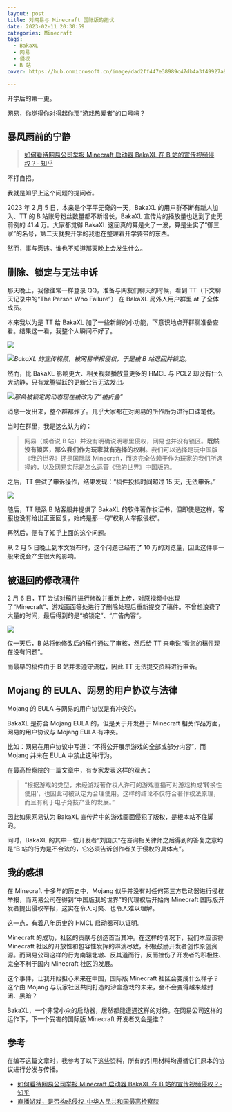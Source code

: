 ```yaml
---
layout: post
title: 对网易与 Minecraft 国际版的担忧
date: 2023-02-11 20:30:59
categories: Minecraft
tags: 
  - BakaXL
  - 网易
  - 侵权
  - B 站
cover: https://hub.onmicrosoft.cn/image/dad2ff447e38989c47db4a3f49927a9d

---
```


开学后的第一更。

网易，你觉得你对得起你那“游戏热爱者”的口号吗？

<!-- more -->

## 暴风雨前的宁静

> [如何看待网易公司举报 Minecraft 启动器 BakaXL 在 B 站的宣传视频侵权？- 知乎](https://www.zhihu.com/question/582313498)

不打自招。

我就是知乎上这个问题的提问者。

2023 年 2 月 5 日，本来是个平平无奇的一天，BakaXL 的用户群不断有新人加入、TT 的 B 站账号粉丝数量都不断增长，BakaXL 宣传片的播放量也达到了史无前例的 41.4 万。大家都觉得 BakaXL 这回真的算是火了一波，算是坐实了“御三家”的名号，第二天就要开学的我也在整理着开学要带的东西。

然而，事与愿违。谁也不知道那天晚上会发生什么。

## 删除、锁定与无法申诉

那天晚上，我像往常一样登录 QQ，准备与网友们聊天的时候，看到 TT（下文聊天记录中的“The Person Who Failure”） 在 BakaXL 局外人用户群里 at 了全体成员。

本来我以为是 TT 给 BakaXL 加了一些新鲜的小功能，下意识地点开群聊准备查看。结果这一看，我整个人瞬间不好了。

![](https://hub.onmicrosoft.cn/image/6aa6f05f82ddf3417b0c4fdb5ef4e549)

![](https://hub.onmicrosoft.cn/image/927e2ef5d4aed49feb2192c055975707)_BakaXL 的宣传视频，被网易举报侵权，于是被 B 站退回并锁定。_

然而，比 BakaXL 影响更大、相关视频播放量更多的 HMCL 与 PCL2 却没有什么大动静，只有龙腾猫跃的更新公告无法发出。

![](https://hub.onmicrosoft.cn/image/20b5210a7cfa28dfaaa50481964b94c3)_那条被锁定的动态现在被改为了“被折叠”_

消息一发出来，整个群都炸了。几乎大家都在对网易的所作所为进行口诛笔伐。

当时在群里，我是这么认为的：

> 网易（或者说 B 站）并没有明确说明哪里侵权，网易也并没有锁区。**既然没有锁区，那么我们作为玩家就有选择的权利**。我们可以选择是玩中国版《我的世界》还是国际版 Minecraft，而这完全依赖于作为玩家的我们所选择的，以及网易实际是怎么运营《我的世界》中国版的。

之后，TT 尝试了申诉操作，结果发现：“稿件投稿时间超过 15 天，无法申诉。”

![](https://hub.onmicrosoft.cn/image/c60342b101f4b67d12115e97993875a7)

随后，TT 联系 B 站客服并提供了 BakaXL 的软件著作权证书，但即使是这样，客服也没有给出正面回复，始终是那一句“权利人举报侵权”。

再然后，便有了知乎上面的这个问题。

从 2 月 5 日晚上到本文发布时，这个问题已经有了 10 万的浏览量，因此这件事一般来说会产生很大的影响。

## 被退回的修改稿件

2 月 6 日，TT 尝试对稿件进行修改并重新上传，对原视频中出现了“Minecraft”、游戏画面等处进行了删除处理后重新提交了稿件。不曾想浪费了大量的时间，最后得到的是“被锁定”、“广告内容”。

![](https://hub.onmicrosoft.cn/image/783bac90aa0c4f5195917170aa814026)

仅一天后，B 站将他修改后的稿件通过了审核，然后给 TT 来电说“看您的稿件现在没有问题”。

而最早的稿件由于 B 站并未遵守流程，因此 TT 无法提交资料进行申诉。

## Mojang 的 EULA、网易的用户协议与法律

Mojang 的 EULA 与网易的用户协议是有冲突的。

BakaXL 是符合 Mojang EULA 的，但是关于开发基于 Minecraft 相关作品方面，网易的用户协议与 Mojang EULA 有冲突。

比如：网易在用户协议中写道：“不得公开展示游戏的全部或部分内容”，而 Mojang 并未在 EULA 中禁止这种行为。

在最高检察院的一篇文章中，有专家发表这样的观点：

> “根据游戏的类型，未经游戏著作权人许可的游戏直播可对游戏构成‘转换性使用’，也因此可被认定为合理使用。这样的结论不仅符合著作权法原理，而且有利于电子竞技产业的发展。”

因此如果网易认为 BakaXL 宣传片中的游戏画面侵犯了版权，是根本站不住脚的。

同时，BakaXL 的其中一位开发者“刘国庆”在咨询相关律师之后得到的答复之意均是“B 站的行为是不合法的，它必须告诉创作者关于侵权的具体点”。

## 我的感想

在 Minecraft 十多年的历史中，Mojang 似乎并没有对任何第三方启动器进行侵权举报，而网易公司在得到“中国版我的世界”的代理权后开始向 Minecraft 国际版开发者提出侵权举报，这实在令人可笑、也令人难以理解。

这一点，有着八年历史的 HMCL 启动器可以证明。

Minecraft 的成功，社区的贡献与创造首当其冲。在这样的情况下，我们本应该将 Minecraft 社区的开放性和包容性发挥的淋漓尽致，积极鼓励开发者创作原创资源。而网易公司这样的行为南辕北辙、反其道而行，反而挫伤了开发者的积极性、完全不利于国内 Minecraft 社区的发展。

这个事件，让我开始担心未来在中国，国际版 Minecraft 社区会变成什么样子？这个由 Mojang 与玩家社区共同打造的沙盒游戏的未来，会不会变得越来越封闭、黑暗？

BakaXL，一个非常小众的启动器，居然都能遭遇这样的对待。在网易公司这样的运作下，下一个受害的国际版 Minecraft 开发者又会是谁？



## 参考

在编写这篇文章时，我参考了以下这些资料，所有的引用材料均遵循它们原本的协议进行分发与传播。

- [如何看待网易公司举报 Minecraft 启动器 BakaXL 在 B 站的宣传视频侵权？- 知乎](https://www.zhihu.com/question/582313498)
- [直播游戏，是否构成侵权_中华人民共和国最高检察院](https://www.spp.gov.cn/spp/llyj/202010/t20201013_481669.shtml)
